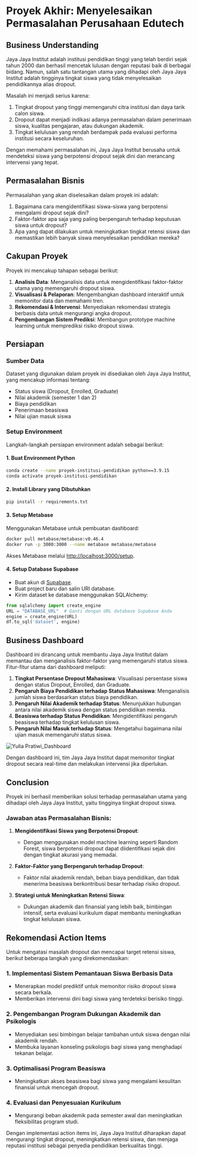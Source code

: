 # Proyek Akhir: Menyelesaikan Permasalahan Perusahaan Edutech

## Business Understanding
Jaya Jaya Institut adalah institusi pendidikan tinggi yang telah berdiri sejak tahun 2000 dan berhasil mencetak lulusan dengan reputasi baik di berbagai bidang. Namun, salah satu tantangan utama yang dihadapi oleh Jaya Jaya Institut adalah tingginya tingkat siswa yang tidak menyelesaikan pendidikannya alias dropout.

Masalah ini menjadi serius karena:
1. Tingkat dropout yang tinggi memengaruhi citra institusi dan daya tarik calon siswa.
2. Dropout dapat menjadi indikasi adanya permasalahan dalam penerimaan siswa, kualitas pengajaran, atau dukungan akademik.
3. Tingkat kelulusan yang rendah berdampak pada evaluasi performa institusi secara keseluruhan.

Dengan memahami permasalahan ini, Jaya Jaya Institut berusaha untuk mendeteksi siswa yang berpotensi dropout sejak dini dan merancang intervensi yang tepat.

## Permasalahan Bisnis
Permasalahan yang akan diselesaikan dalam proyek ini adalah:
1. Bagaimana cara mengidentifikasi siswa-siswa yang berpotensi mengalami dropout sejak dini?
2. Faktor-faktor apa saja yang paling berpengaruh terhadap keputusan siswa untuk dropout?
3. Apa yang dapat dilakukan untuk meningkatkan tingkat retensi siswa dan memastikan lebih banyak siswa menyelesaikan pendidikan mereka?

## Cakupan Proyek
Proyek ini mencakup tahapan sebagai berikut:
1. **Analisis Data**: Menganalisis data untuk mengidentifikasi faktor-faktor utama yang memengaruhi dropout siswa.
2. **Visualisasi & Pelaporan**: Mengembangkan dashboard interaktif untuk memonitor data dan memahami tren.
3. **Rekomendasi & Intervensi**: Menyediakan rekomendasi strategis berbasis data untuk mengurangi angka dropout.
4. **Pengembangan Sistem Prediksi**: Membangun prototype machine learning untuk memprediksi risiko dropout siswa.

## Persiapan
### Sumber Data
Dataset yang digunakan dalam proyek ini disediakan oleh Jaya Jaya Institut, yang mencakup informasi tentang:
- Status siswa (Dropout, Enrolled, Graduate)
- Nilai akademik (semester 1 dan 2)
- Biaya pendidikan
- Penerimaan beasiswa
- Nilai ujian masuk siswa

### Setup Environment
Langkah-langkah persiapan environment adalah sebagai berikut:

#### 1. Buat Environment Python
```bash
conda create --name proyek-institusi-pendidikan python==3.9.15
conda activate proyek-institusi-pendidikan
```

#### 2. Install Library yang Dibutuhkan
```bash
pip install -r requirements.txt
```

#### 3. Setup Metabase
Menggunakan Metabase untuk pembuatan dashboard:
```bash
docker pull metabase/metabase:v0.46.4
docker run -p 3000:3000 --name metabase metabase/metabase
```
Akses Metabase melalui [http://localhost:3000/setup](http://localhost:3000/setup).

#### 4. Setup Database Supabase
- Buat akun di [Supabase](https://supabase.com/dashboard/sign-in).
- Buat project baru dan salin URI database.
- Kirim dataset ke database menggunakan SQLAlchemy:

```python
from sqlalchemy import create_engine
URL = "DATABASE_URL"  # Ganti dengan URL database Supabase Anda
engine = create_engine(URL)
df.to_sql('dataset', engine)
```

## Business Dashboard
Dashboard ini dirancang untuk membantu Jaya Jaya Institut dalam memantau dan menganalisis faktor-faktor yang memengaruhi status siswa. Fitur-fitur utama dari dashboard meliputi:
1. **Tingkat Persentase Dropout Mahasiswa**: Visualisasi persentase siswa dengan status Dropout, Enrolled, dan Graduate.
2. **Pengaruh Biaya Pendidikan terhadap Status Mahasiswa**: Menganalisis jumlah siswa berdasarkan status biaya pendidikan.
3. **Pengaruh Nilai Akademik terhadap Status**: Menunjukkan hubungan antara nilai akademik siswa dengan status pendidikan mereka.
4. **Beasiswa terhadap Status Pendidikan**: Mengidentifikasi pengaruh beasiswa terhadap tingkat kelulusan siswa.
5. **Pengaruh Nilai Masuk terhadap Status**: Mengetahui bagaimana nilai ujian masuk memengaruhi status siswa.

![Yulia Pratiwi_Dashboard](https://github.com/user-attachments/assets/bb9b95dd-97ad-4572-913c-0a847c6b072e)

Dengan dashboard ini, tim Jaya Jaya Institut dapat memonitor tingkat dropout secara real-time dan melakukan intervensi jika diperlukan.

## Conclusion
Proyek ini berhasil memberikan solusi terhadap permasalahan utama yang dihadapi oleh Jaya Jaya Institut, yaitu tingginya tingkat dropout siswa. 

### Jawaban atas Permasalahan Bisnis:
1. **Mengidentifikasi Siswa yang Berpotensi Dropout**:
   - Dengan menggunakan model machine learning seperti Random Forest, siswa berpotensi dropout dapat diidentifikasi sejak dini dengan tingkat akurasi yang memadai.

2. **Faktor-Faktor yang Berpengaruh terhadap Dropout**:
   - Faktor nilai akademik rendah, beban biaya pendidikan, dan tidak menerima beasiswa berkontribusi besar terhadap risiko dropout.

3. **Strategi untuk Meningkatkan Retensi Siswa**:
   - Dukungan akademik dan finansial yang lebih baik, bimbingan intensif, serta evaluasi kurikulum dapat membantu meningkatkan tingkat kelulusan siswa.

## Rekomendasi Action Items
Untuk mengatasi masalah dropout dan mencapai target retensi siswa, berikut beberapa langkah yang direkomendasikan:

### 1. Implementasi Sistem Pemantauan Siswa Berbasis Data
- Menerapkan model prediktif untuk memonitor risiko dropout siswa secara berkala.
- Memberikan intervensi dini bagi siswa yang terdeteksi berisiko tinggi.

### 2. Pengembangan Program Dukungan Akademik dan Psikologis
- Menyediakan sesi bimbingan belajar tambahan untuk siswa dengan nilai akademik rendah.
- Membuka layanan konseling psikologis bagi siswa yang menghadapi tekanan belajar.

### 3. Optimalisasi Program Beasiswa
- Meningkatkan akses beasiswa bagi siswa yang mengalami kesulitan finansial untuk mencegah dropout.

### 4. Evaluasi dan Penyesuaian Kurikulum
- Mengurangi beban akademik pada semester awal dan meningkatkan fleksibilitas program studi.

Dengan implementasi action items ini, Jaya Jaya Institut diharapkan dapat mengurangi tingkat dropout, meningkatkan retensi siswa, dan menjaga reputasi institusi sebagai penyedia pendidikan berkualitas tinggi.
